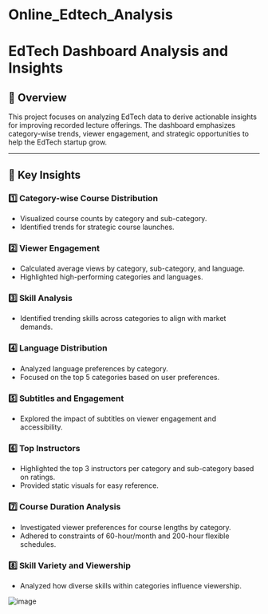 # Online_Edtech_Analysis
# EdTech Dashboard Analysis and Insights

## 📖 Overview
This project focuses on analyzing EdTech data to derive actionable insights for improving recorded lecture offerings. The dashboard emphasizes category-wise trends, viewer engagement, and strategic opportunities to help the EdTech startup grow.

---

## 🔑 Key Insights

### 1️⃣ Category-wise Course Distribution
- Visualized course counts by category and sub-category.
- Identified trends for strategic course launches.

### 2️⃣ Viewer Engagement
- Calculated average views by category, sub-category, and language.
- Highlighted high-performing categories and languages.

### 3️⃣ Skill Analysis
- Identified trending skills across categories to align with market demands.

### 4️⃣ Language Distribution
- Analyzed language preferences by category.
- Focused on the top 5 categories based on user preferences.

### 5️⃣ Subtitles and Engagement
- Explored the impact of subtitles on viewer engagement and accessibility.

### 6️⃣ Top Instructors
- Highlighted the top 3 instructors per category and sub-category based on ratings.
- Provided static visuals for easy reference.

### 7️⃣ Course Duration Analysis
- Investigated viewer preferences for course lengths by category.
- Adhered to constraints of 60-hour/month and 200-hour flexible schedules.

### 8️⃣ Skill Variety and Viewership
- Analyzed how diverse skills within categories influence viewership.


![image](https://github.com/user-attachments/assets/42b3a6d0-9fbe-4493-a8b2-49824364a4af)



